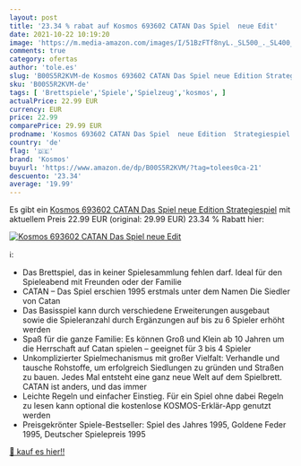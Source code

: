 ```yaml
---
layout: post
title: '23.34 % rabat auf Kosmos 693602 CATAN Das Spiel  neue Edit'
date: 2021-10-22 10:19:20
image: 'https://m.media-amazon.com/images/I/51BzFTf8nyL._SL500_._SL400_.jpg'
comments: true
category: ofertas
author: 'tole.es'
slug: 'B00S5R2KVM-de Kosmos 693602 CATAN Das Spiel neue Edition Strategiespiel'
sku: 'B00S5R2KVM-de'
tags: [ 'Brettspiele','Spiele','Spielzeug','kosmos', ]
actualPrice: 22.99 EUR
currency: EUR
price: 22.99
comparePrice: 29.99 EUR
prodname: 'Kosmos 693602 CATAN Das Spiel  neue Edition  Strategiespiel'
country: 'de'
flag: '🇩🇪'
brand: 'Kosmos'
buyurl: 'https://www.amazon.de/dp/B00S5R2KVM/?tag=tolees0ca-21'
descuento: '23.34'
average: '19.99'
---
```


Es gibt ein [Kosmos 693602 CATAN Das Spiel  neue Edition  Strategiespiel](https://www.amazon.de/dp/B00S5R2KVM/?tag=tolees0ca-21) mit aktuellem Preis 22.99 EUR (original: 29.99 EUR) 23.34 % Rabatt hier:

[![Kosmos 693602 CATAN Das Spiel  neue Edit](https://m.media-amazon.com/images/I/51BzFTf8nyL._SL500_._SL400_.jpg)](https://www.amazon.de/dp/B00S5R2KVM/?tag=tolees0ca-21)

ℹ️:

- Das Brettspiel, das in keiner Spielesammlung fehlen darf. Ideal für den Spieleabend mit Freunden oder der Familie
- CATAN – Das Spiel erschien 1995 erstmals unter dem Namen Die Siedler von Catan
- Das Basisspiel kann durch verschiedene Erweiterungen ausgebaut sowie die Spieleranzahl durch Ergänzungen auf bis zu 6 Spieler erhöht werden
- Spaß für die ganze Familie: Es können Groß und Klein ab 10 Jahren um die Herrschaft auf Catan spielen – geeignet für 3 bis 4 Spieler
- Unkomplizierter Spielmechanismus mit großer Vielfalt: Verhandle und tausche Rohstoffe, um erfolgreich Siedlungen zu gründen und Straßen zu bauen. Jedes Mal entsteht eine ganz neue Welt auf dem Spielbrett. CATAN ist anders, und das immer
- Leichte Regeln und einfacher Einstieg. Für ein Spiel ohne dabei Regeln zu lesen kann optional die kostenlose KOSMOS-Erklär-App genutzt werden
- Preisgekrönter Spiele-Bestseller: Spiel des Jahres 1995, Goldene Feder 1995, Deutscher Spielepreis 1995

[🛒 kauf es hier!!](https://www.amazon.de/dp/B00S5R2KVM/?tag=tolees0ca-21)
